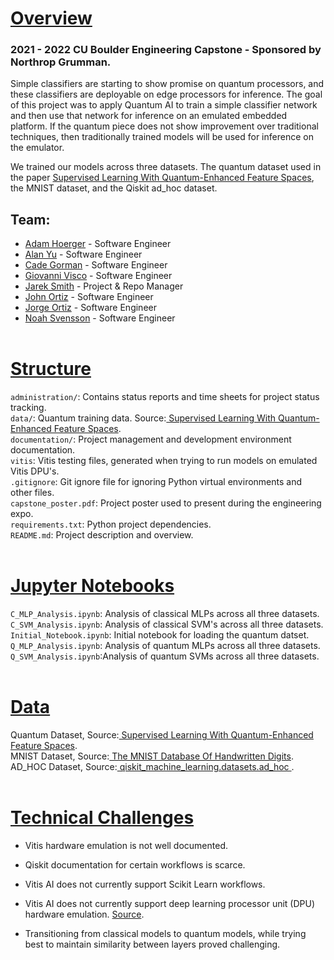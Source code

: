 # <ins>Overview</ins>
### 2021 - 2022 CU Boulder Engineering Capstone - Sponsored by Northrop Grumman.<br>
Simple classifiers are starting to show promise on quantum processors, and these 
classifiers are deployable on edge processors for inference. The goal of this 
project was to apply Quantum AI to train a simple classifier network and then 
use that network for inference on an emulated embedded platform. If the quantum 
piece does not show improvement over traditional techniques, then traditionally 
trained models will be used for inference on the emulator. <br>

We trained our models across three datasets. The quantum dataset used in the
paper [ Supervised Learning With Quantum-Enhanced Feature Spaces](https://www.nature.com/articles/s41586-019-0980-2#MOESM1),
the MNIST dataset, and the Qiskit ad_hoc dataset.<br>

## Team:
* [Adam Hoerger](https://github.com/adamhoerger) - Software Engineer
* [Alan Yu](https://github.com/huaaoyu) - Software Engineer
* [Cade Gorman](https://github.com/cgorman-cu) - Software Engineer
* [Giovanni Visco](https://github.com/givi0519) - Software Engineer
* [Jarek Smith](https://github.com/JarekTS) - Project & Repo Manager
* [John Ortiz](https://github.com/OrtizJohn) - Software Engineer
* [Jorge Ortiz](https://github.com/joor2163) - Software Engineer
* [Noah Svensson](https://github.com/Gholion) - Software Engineer
<br><br>
# <ins>Structure</ins>
`administration/`: Contains status reports and time sheets for project status tracking.<br>
`data/`: Quantum training data. Source:[ Supervised Learning With Quantum-Enhanced Feature Spaces](https://www.nature.com/articles/s41586-019-0980-2#MOESM1).<br>
`documentation/`: Project management and development environment documentation.<br>
`vitis`: Vitis testing files, generated when trying to run models on emulated Vitis DPU's.<br>
`.gitignore`: Git ignore file for ignoring Python virtual environments and other files.<br>
`capstone_poster.pdf`: Project poster used to present during the engineering expo.<br>
`requirements.txt`: Python project dependencies.<br>
`README.md`: Project description and overview.<br><br>


# <ins>Jupyter Notebooks</ins>
`C_MLP_Analysis.ipynb`: Analysis of classical MLPs across all three datasets.<br>
`C_SVM_Analysis.ipynb`: Analysis of classical SVM's across all three datasets.<br>
`Initial_Notebook.ipynb`: Initial notebook for loading the quantum datset.<br>
`Q_MLP_Analysis.ipynb`: Analysis of quantum MLPs across all three datasets.<br>
`Q_SVM_Analysis.ipynb`:Analysis of quantum SVMs across all three datasets.<br><br>

# <ins>Data</ins>
Quantum Dataset, Source:[ Supervised Learning With Quantum-Enhanced Feature Spaces](https://www.nature.com/articles/s41586-019-0980-2#MOESM1).<br>
MNIST Dataset, Source:[ The MNIST Database Of Handwritten Digits](http://yann.lecun.com/exdb/mnist/).<br>
AD_HOC Dataset, Source:[ qiskit_machine_learning.datasets.ad_hoc ](https://qiskit.org/documentation/machine-learning/_modules/qiskit_machine_learning/datasets/ad_hoc.html).<br><br>

# <ins>Technical Challenges</ins>
* Vitis hardware emulation is not well documented.<br>

* Qiskit documentation for certain workflows is scarce.<br>

* Vitis AI does not currently support Scikit Learn workflows.<br>

* Vitis AI does not currently support deep learning processor unit (DPU) hardware 
emulation. [ Source](https://support.xilinx.com/s/question/0D52E000073wxTdSAI/unable-to-create-a-runner-for-hardware-emulation-using-vitisai-2001103-cpu-and-tensorflow2?language=en_US&t=1647608876546).<br>

* Transitioning from classical models to quantum models, while trying best 
to maintain similarity between layers proved challenging.